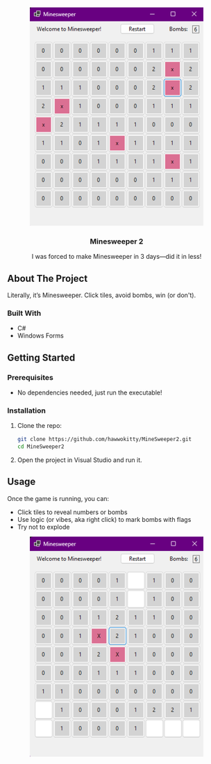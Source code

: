 <a id="readme-top"></a>

<!-- PROJECT LOGO -->
<br />
<div align="center">
  <a href="https://github.com/hawwokitty/MineSweeper2">
    <img src="MineSweeper2/ss2.png" alt="screenshot" width="400">
  </a>

<h3 align="center">Minesweeper 2</h3>

  <p align="center">
    I was forced to make Minesweeper in 3 days—did it in less!
  </p>
</div>

<!-- ABOUT THE PROJECT -->
## About The Project
<p>Literally, it’s Minesweeper. Click tiles, avoid bombs, win (or don't).</p>

### Built With
* C#
* Windows Forms

<!-- GETTING STARTED -->
## Getting Started

### Prerequisites

* No dependencies needed, just run the executable!

### Installation

1. Clone the repo:
   ```sh
   git clone https://github.com/hawwokitty/MineSweeper2.git
   cd MineSweeper2
   ```
2. Open the project in Visual Studio and run it.

<!-- USAGE EXAMPLES -->
## Usage

Once the game is running, you can:
* Click tiles to reveal numbers or bombs
* Use logic (or vibes, aka right click) to mark bombs with flags
* Try not to explode

<div align="center">
    <img src="MineSweeper2/ss1.png" alt="screenshot" width="400">
</div>

